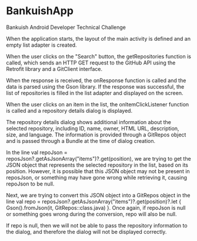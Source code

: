 # BankuishApp
Bankuish Android Developer Technical Challenge

When the application starts, the layout of the main activity is defined and an empty list adapter is created.

When the user clicks on the "Search" button, the getRepositories function is called, which sends an HTTP GET request to the GitHub API
using the Retrofit library and a GitClient interface.

When the response is received, the onResponse function is called and the data is parsed using the Gson library.
If the response was successful, the list of repositories is filled in the list adapter and displayed on the screen.

When the user clicks on an item in the list, the onItemClickListener function is called and a repository details dialog is displayed.

The repository details dialog shows additional information about the selected repository, including ID, name, owner, HTML URL, description, 
size, and language. The information is provided through a GitRepos object and is passed through a Bundle at the time of dialog creation.

In the line val repoJson = reposJson?.getAsJsonArray("items")?.get(position), we are trying to get the JSON object that represents 
the selected repository in the list, based on its position. However, it is possible that this JSON object may not be present in reposJson, 
or something may have gone wrong while retrieving it, causing repoJson to be null.

Next, we are trying to convert this JSON object into a GitRepos object in the line 
val repo = reposJson?.getAsJsonArray("items")?.get(position)?.let { Gson().fromJson(it, GitRepos::class.java) }. 
Once again, if repoJson is null or something goes wrong during the conversion, repo will also be null.

If repo is null, then we will not be able to pass the repository information to the dialog, and therefore the dialog will not be displayed correctly.
